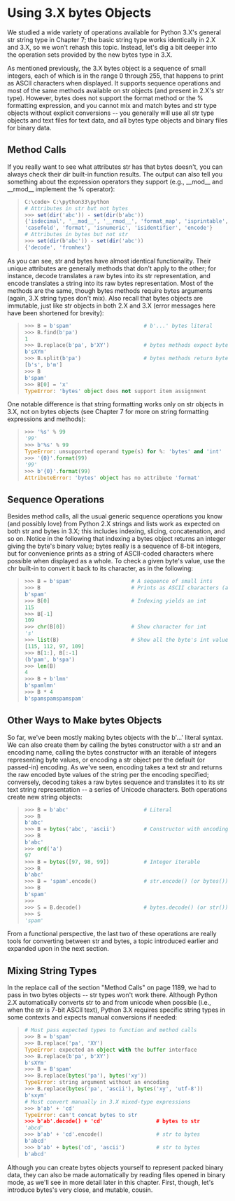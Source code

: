 # Using 3.X bytes Objects
We studied a wide variety of operations available for Python 3.X's general str string type in Chapter 7; the basic string type works identically in 2.X and 3.X, so we won't rehash this topic. Instead, let's dig a bit deeper into the operation sets provided by the new bytes type in 3.X.

As mentioned previously, the 3.X bytes object is a sequence of small integers, each of which is in the range 0 through 255, that happens to print as ASCII characters when displayed. It supports sequence operations and most of the same methods available on str objects (and present in 2.X's str type). However, bytes does not support the format method or the % formatting expression, and you cannot mix and match bytes and str type objects without explicit conversions -- you generally will use all str type objects and text files for text data, and all bytes type objects and binary files for binary data.

## Method Calls
If you really want to see what attributes str has that bytes doesn't, you can always check their dir built-in function results. The output can also tell you something about the expression operators they support (e.g., \_\_mod\_\_ and \_\_rmod\_\_ implement the % operator):
> ```powershell
> C:\code> C:\python33\python
> # Attributes in str but not bytes
> >>> set(dir('abc')) - set(dir(b'abc'))
> {'isdecimal', '__mod__', '__rmod__', 'format_map', 'isprintable',
> 'casefold', 'format', 'isnumeric', 'isidentifier', 'encode'}
> # Attributes in bytes but not str
> >>> set(dir(b'abc')) - set(dir('abc'))
> {'decode', 'fromhex'}
> ```

As you can see, str and bytes have almost identical functionality. Their unique attributes are generally methods that don't apply to the other; for instance, decode translates a raw bytes into its str representation, and encode translates a string into its raw bytes representation. Most of the methods are the same, though bytes methods require bytes arguments (again, 3.X string types don't mix). Also recall that bytes objects are immutable, just like str objects in both 2.X and 3.X (error messages here have been shortened for brevity):
> ```python
> >>> B = b'spam' 						# b'...' bytes literal
> >>> B.find(b'pa')
> 1
> >>> B.replace(b'pa', b'XY') 			# bytes methods expect bytes arguments
> b'sXYm'
> >>> B.split(b'pa') 					# bytes methods return bytes results
> [b's', b'm']
> >>> B
> b'spam'
> >>> B[0] = 'x'
> TypeError: 'bytes' object does not support item assignment
> ```

One notable difference is that string formatting works only on str objects in 3.X, not on bytes objects (see Chapter 7 for more on string formatting expressions and methods):
> ```python
> >>> '%s' % 99
> '99'
> >>> b'%s' % 99
> TypeError: unsupported operand type(s) for %: 'bytes' and 'int'
> >>> '{0}'.format(99)
> '99'
> >>> b'{0}'.format(99)
> AttributeError: 'bytes' object has no attribute 'format'
> ```

## Sequence Operations
Besides method calls, all the usual generic sequence operations you know (and possibly love) from Python 2.X strings and lists work as expected on both str and bytes in 3.X; this includes indexing, slicing, concatenation, and so on. Notice in the following that indexing a bytes object returns an integer giving the byte's binary value; bytes really is a sequence of 8-bit integers, but for convenience prints as a string of ASCII-coded characters where possible when displayed as a whole. To check a given byte's value, use the chr built-in to convert it back to its character, as in the following:
> ```python
> >>> B = b'spam' 					# A sequence of small ints
> >>> B 							# Prints as ASCII characters (and/or hex escapes)
> b'spam'
> >>> B[0] 							# Indexing yields an int
> 115
> >>> B[-1]
> 109
> >>> chr(B[0]) 					# Show character for int
> 's'
> >>> list(B) 						# Show all the byte's int values
> [115, 112, 97, 109]
> >>> B[1:], B[:-1]
> (b'pam', b'spa')
> >>> len(B)
> 4
> >>> B + b'lmn'
> b'spamlmn'
> >>> B * 4
> b'spamspamspamspam'

## Other Ways to Make bytes Objects
So far, we've been mostly making bytes objects with the b'...' literal syntax. We can also create them by calling the bytes constructor with a str and an encoding name, calling the bytes constructor with an iterable of integers representing byte values, or encoding a str object per the default (or passed-in) encoding. As we've seen, encoding takes a text str and returns the raw encoded byte values of the string per the encoding specified; conversely, decoding takes a raw bytes sequence and translates it to its str text string representation -- a series of Unicode characters. Both operations create new string objects:
> ```python
> >>> B = b'abc' 						# Literal
> >>> B
> b'abc'
> >>> B = bytes('abc', 'ascii') 		# Constructor with encoding name
> >>> B
> b'abc'
> >>> ord('a')
> 97
> >>> B = bytes([97, 98, 99]) 			# Integer iterable
> >>> B
> b'abc'
> >>> B = 'spam'.encode() 				# str.encode() (or bytes())
> >>> B
> b'spam'
> >>>
> >>> S = B.decode() 					# bytes.decode() (or str())
> >>> S
> 'spam'
> ```

From a functional perspective, the last two of these operations are really tools for converting between str and bytes, a topic introduced earlier and expanded upon in the next section.

## Mixing String Types
In the replace call of the section "Method Calls" on page 1189, we had to pass in two bytes objects -- str types won't work there. Although Python 2.X automatically converts str to and from unicode when possible (i.e., when the str is 7-bit ASCII text), Python 3.X requires specific string types in some contexts and expects manual conversions if needed:
> ```python
> # Must pass expected types to function and method calls
> >>> B = b'spam'
> >>> B.replace('pa', 'XY')
> TypeError: expected an object with the buffer interface
> >>> B.replace(b'pa', b'XY')
> b'sXYm'
> >>> B = B'spam'
> >>> B.replace(bytes('pa'), bytes('xy'))
> TypeError: string argument without an encoding
> >>> B.replace(bytes('pa', 'ascii'), bytes('xy', 'utf-8'))
> b'sxym'
> # Must convert manually in 3.X mixed-type expressions
> >>> b'ab' + 'cd'
> TypeError: can't concat bytes to str
> >>> b'ab'.decode() + 'cd' 				# bytes to str
> 'abcd'
> >>> b'ab' + 'cd'.encode() 				# str to bytes
> b'abcd'
> >>> b'ab' + bytes('cd', 'ascii') 			# str to bytes
> b'abcd'
> ```

Although you can create bytes objects yourself to represent packed binary data, they can also be made automatically by reading files opened in binary mode, as we'll see in more detail later in this chapter. First, though, let's introduce bytes's very close, and mutable, cousin.
